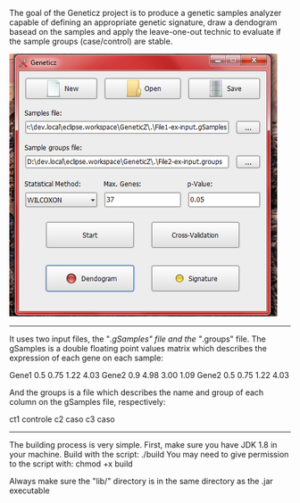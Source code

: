 The goal of the Geneticz project is to produce a genetic samples analyzer capable of defining an appropriate genetic signature, draw a dendogram basead on the samples and apply the leave-one-out technic to evaluate if the sample groups (case/control) are stable.

![Main Window](screenshot.png?raw=true "Screenshot")

----------------------------------------------

It uses two input files, the "*.gSamples" file and the "*.groups" file.
The gSamples is a double floating point values matrix which describes the expression of each gene on each sample:

Gene1 0.5 0.75 1.22 4.03
Gene2 0.9 4.98 3.00 1.09
Gene2 0.5 0.75 1.22 4.03

And the groups is a file which describes the name and group of each column on the gSamples file, respectively:

ct1 controle
c2 caso
c3 caso

----------------------------------------------

The building process is very simple.
First, make sure you have JDK 1.8 in your machine.
Build with the script: ./build
You may need to give permission to the script with: chmod +x build

Always make sure the "lib/" directory is in the same directory as the .jar executable